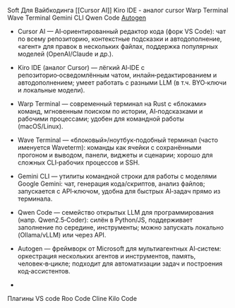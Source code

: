 Soft Для Вайбкодинга
	[[Cursor AI]]
	Kiro IDE - аналог cursor
	Warp Terminal
	Wave Terminal
	Gemini CLI
	Qwen Code
	[Autogen](https://microsoft.github.io/autogen/stable//index.html)
- Cursor AI — AI‑ориентированный редактор кода (форк VS Code): чат по всему репозиторию, контекстные подсказки и автодополнение, «агент» для правок в нескольких файлах, поддержка популярных моделей (OpenAI/Claude и др.).

- Kiro IDE (аналог Cursor) — лёгкий AI‑IDE с репозиторио‑осведомлённым чатом, инлайн‑редактированием и автодополнением; умеет работать с разными LLM (в т.ч. BYO‑ключи и локальные модели).

- Warp Terminal — современный терминал на Rust с «блоками» команд, мгновенным поиском по истории, AI‑подсказками и рабочими процессами; удобен для командной работы (macOS/Linux).

- Wave Terminal — «блоковый»/ноутбук‑подобный терминал (часто именуется Waveterm): команды как ячейки с сохранёнными прогоном и выводом, панели, виджеты и сценарии; хорошо для сложных CLI‑рабочих процессов и SSH.

- Gemini CLI — утилиты командной строки для работы с моделями Google Gemini: чат, генерация кода/скриптов, анализ файлов; запускается с API‑ключом, удобна для быстрых AI‑задач прямо из терминала.

- Qwen Code — семейство открытых LLM для программирования (напр. Qwen2.5‑Coder): силён в Python/JS, поддерживает заполнение по середине, инструменты; можно запускать локально (Ollama/vLLM) или через API.

- Autogen — фреймворк от Microsoft для мультиагентных AI‑систем: оркестрация нескольких агентов и инструментов, память, человек‑в‑цикле; подходит для автоматизации задач и построения код‑ассистентов.
- 
Плагины VS code
	 Roo Code
	 Cline
	 Kilo Code


